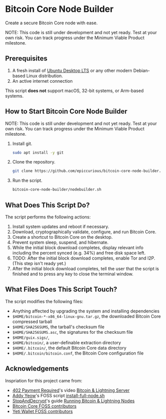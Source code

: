 # Bitcoin Core Node Builder

Create a secure Bitcoin Core node with ease.

NOTE: This code is still under development and not yet ready. Test at your own risk. You can track progress under the Minimum Viable Product milestone.

## Prerequisites

1. A fresh install of [Ubuntu Desktop LTS](https://ubuntu.com/tutorials/install-ubuntu-desktop) or any other modern Debian-based Linux distribution.
2. An active internet connection

This script **does not** support macOS, 32-bit systems, or Arm-based systems.

## How to Start Bitcoin Core Node Builder

NOTE: This code is still under development and not yet ready. Test at your own risk. You can track progress under the Minimum Viable Product milestone.

1. Install git.
    ```bash
    sudo apt install -y git
    ```
2. Clone the repository.
    ```bash
    git clone https://github.com/epiccurious/bitcoin-core-node-builder.git
    ```
3. Run the script.
    ```bash
    bitcoin-core-node-builder/nodebuilder.sh
    ```

## What Does This Script Do?

The script performs the following actions:
1. Install system updates and reboot if necessary.
2. Download, cryptographically validate, configure, and run Bitcoin Core.
3. Create a shortcut to Bitcoin Core on the desktop.
4. Prevent system sleep, suspend, and hibernate.
5. While the initial block download completes, display relevant info including the percent synced (e.g. 34%) and free disk space left.
6. TODO: After the initial block download completes, enable Tor and I2P. (This step isn't ready yet.)
7. After the initial block download completes, tell the user that the script is finished and to press any key to close the terminal window.

## What Files Does This Script Touch?

The script modifies the following files:
- Anything affected by upgrading the system and installing dependencies
- `$HOME/bitcoin-*-x86_64-linux-gnu.tar.gz`, the downloaded Bitcoin Core compressed tarball
- `$HOME/SHA256SUMS`, the tarball's checksum file
- `$HOME/SHA256SUMS.asc`, the signatures for the checksum file
- `$HOME/guix.sigs/`, 
- `$HOME/bitcoin/`, a user-definable extraction directory
- `$HOME/.bitcoin/`, the default Bitcoin Core data directory
- `$HOME/.bitcoin/bitcoin.conf`, the Bitcoin Core configuration file

## Acknowledgements

Inspriation for this project came from:
- [402 Payment Required](https://twitter.com/402PaymentReq)'s video [Bitcoin & Lightning Server](https://www.youtube.com/watch?v=_Hrnls92TxQ)
- [Addy Yeow](https://github.com/ayeowch/)'s FOSS script [install-full-node.sh](https://bitnodes.io/install-full-node.sh)
- [StopAndDecrypt](https://twitter.com/StopAndDecrypt)'s guide [Running Bitcoin & Lightning Nodes](https://stopanddecrypt.medium.com/running-bitcoin-lightning-nodes-over-the-tor-network-2021-edition-489180297d5)
- [Bitcoin Core FOSS contributors](https://github.com/bitcoin/bitcoin/graphs/contributors)
- [Yeti Wallet FOSS contributors](https://github.com/JWWeatherman/yeticold/graphs/contributors)
